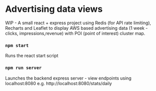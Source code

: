 # Advertising data views

WIP - A small react + express project using Redis (for API rate limiting), Recharts and Leaflet to display AWS based advertising data (1 week - clicks, impressions,revenue) with POI (point of interest) cluster map.

### `npm start`

Runs the react start script

### `npm run server`

Launches the backend express server - view endpoints using localhost:8080 e.g. http://localhost:8080/stats/daily

